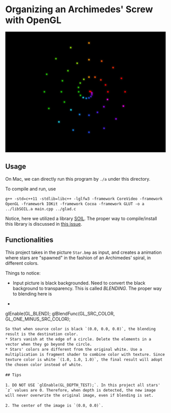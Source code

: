 # Organizing an Archimedes' Screw with OpenGL

![](effect.gif)

## Usage
On Mac, we can directly run this program by `./a` under this directory.

To compile and run, use 
~~~
g++ -std=c++11 -stdlib=libc++ -lglfw3 -framework CoreVideo -framework OpenGL -framework IOKit -framework Cocoa -framework GLUT -o a ../libSOIL.a main.cpp ../glad.c
~~~

Notice, here we utilized a library [SOIL](http://www.lonesock.net/soil.html). The proper way to compile/install this library is discussed in [this issue](https://github.com/ArayCHN/Computer-Aided-Design/issues/6).

## Functionalities
This project takes in the picture `Star.bmp` as input, and creates a animation where stars are "spawned" in the fashion of an Archimedes' spiral, in different colors.

Things to notice:

* Input picture is black backgrounded. Need to convert the black background to transparency. This is called *BLENDING*. The proper way to blending here is
* ~~~
glEnable(GL_BLEND);
glBlendFunc(GL_SRC_COLOR, GL_ONE_MINUS_SRC_COLOR);
~~~
So that when source color is black `(0.0, 0.0, 0.0)`, the blending result is the destination color.
* Stars vanish at the edge of a circle. Delete the elements in a vector when they go beyond the circle.
* Stars' colors are different from the original white. Use a multiplication is fragment shader to combine color with texture. Since texture color is white `(1.0, 1.0, 1.0)`, the final result will adopt the chosen color instead of white.

## Tips

1. DO NOT USE `glEnable(GL_DEPTH_TEST);`. In this project all stars' `z` values are 0. Therefore, when depth is detected, the new image will never overwrite the original image, even if blending is set.

2. The center of the image is `(0.0, 0.0)`.